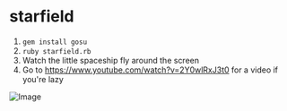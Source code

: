 starfield
=========

1. ```gem install gosu```
2. ```ruby starfield.rb```
3. Watch the little spaceship fly around the screen
4. Go to https://www.youtube.com/watch?v=2Y0wlRxJ3t0 for a video if you're lazy

![Image](http://i.imgur.com/Uf06OJx.png&raw=true)
